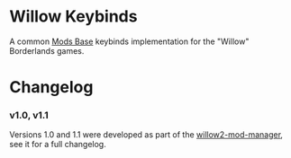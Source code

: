 # Willow Keybinds
A common [Mods Base](https://github.com/bl-sdk/mods_base/) keybinds implementation for the "Willow"
Borderlands games.

# Changelog

### v1.0, v1.1
Versions 1.0 and 1.1 were developed as part of the
[willow2-mod-manager](https://github.com/bl-sdk/willow2-mod-manager/blob/master/changelog.md), see
it for a full changelog.
